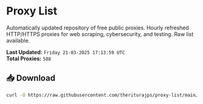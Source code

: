 # Proxy List

Automatically updated repository of free public proxies. Hourly refreshed HTTP/HTTPS proxies for web scraping, cybersecurity, and testing. Raw list available.

**Last Updated:** `Friday 21-03-2025 17:13:59 UTC`  
**Total Proxies:** `588`

## 📥 Download
```bash
curl -O https://raw.githubusercontent.com/theriturajps/proxy-list/main/proxies.txt
